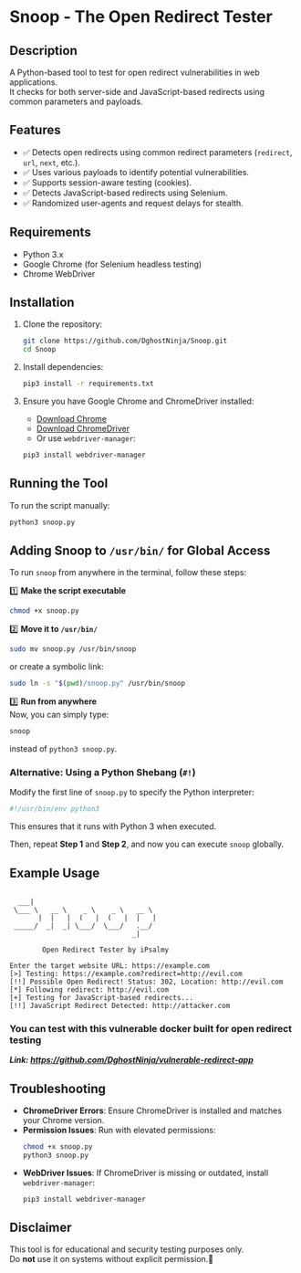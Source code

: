 # Snoop - The Open Redirect Tester


## Description

A Python-based tool to test for open redirect vulnerabilities in web applications.  
It checks for both server-side and JavaScript-based redirects using common parameters and payloads.

## Features

- ✅ Detects open redirects using common redirect parameters (`redirect`, `url`, `next`, etc.).
- ✅ Uses various payloads to identify potential vulnerabilities.
- ✅ Supports session-aware testing (cookies).
- ✅ Detects JavaScript-based redirects using Selenium.
- ✅ Randomized user-agents and request delays for stealth.

## Requirements

- Python 3.x
- Google Chrome (for Selenium headless testing)
- Chrome WebDriver

## Installation

1. Clone the repository:
   ```sh
   git clone https://github.com/DghostNinja/Snoop.git
   cd Snoop
   ```

2. Install dependencies:
   ```sh
   pip3 install -r requirements.txt
   ```

3. Ensure you have Google Chrome and ChromeDriver installed:
   - [Download Chrome](https://www.google.com/chrome/)
   - [Download ChromeDriver](https://chromedriver.chromium.org/downloads)
   - Or use `webdriver-manager`:
   ```sh
   pip3 install webdriver-manager
   ```

## Running the Tool

To run the script manually:
```sh
python3 snoop.py
```

## Adding Snoop to `/usr/bin/` for Global Access

To run `snoop` from anywhere in the terminal, follow these steps:

1️⃣ **Make the script executable**  
```sh
chmod +x snoop.py
```

2️⃣ **Move it to `/usr/bin/`**  
```sh
sudo mv snoop.py /usr/bin/snoop
```
or create a symbolic link:
```sh
sudo ln -s "$(pwd)/snoop.py" /usr/bin/snoop
```

3️⃣ **Run from anywhere**  
Now, you can simply type:
```sh
snoop
```
instead of `python3 snoop.py`.

### Alternative: Using a Python Shebang (`#!`)
Modify the first line of `snoop.py` to specify the Python interpreter:
```python
#!/usr/bin/env python3
```
This ensures that it runs with Python 3 when executed.

Then, repeat **Step 1** and **Step 2**, and now you can execute `snoop` globally.

## Example Usage

```plaintext

  ___|                              
 \___ \   __ \    _ \    _ \   __ \  
       |  |   |  (   |  (   |  |   | 
 _____/  _|  _| \___/  \___/   .__/  
                              _|     

        Open Redirect Tester by iPsalmy

Enter the target website URL: https://example.com
[>] Testing: https://example.com?redirect=http://evil.com
[!!] Possible Open Redirect! Status: 302, Location: http://evil.com
[*] Following redirect: http://evil.com
[+] Testing for JavaScript-based redirects...
[!!] JavaScript Redirect Detected: http://attacker.com
```
### You can test with this vulnerable docker built for open redirect testing 
   ***Link: https://github.com/DghostNinja/vulnerable-redirect-app***

##


## Troubleshooting

- **ChromeDriver Errors**: Ensure ChromeDriver is installed and matches your Chrome version.
- **Permission Issues**: Run with elevated permissions:
  ```sh
  chmod +x snoop.py
  python3 snoop.py
  ```
- **WebDriver Issues**: If ChromeDriver is missing or outdated, install `webdriver-manager`:
  ```sh
  pip3 install webdriver-manager
  ```

## Disclaimer

This tool is for educational and security testing purposes only.  
Do **not** use it on systems without explicit permission.🚀
